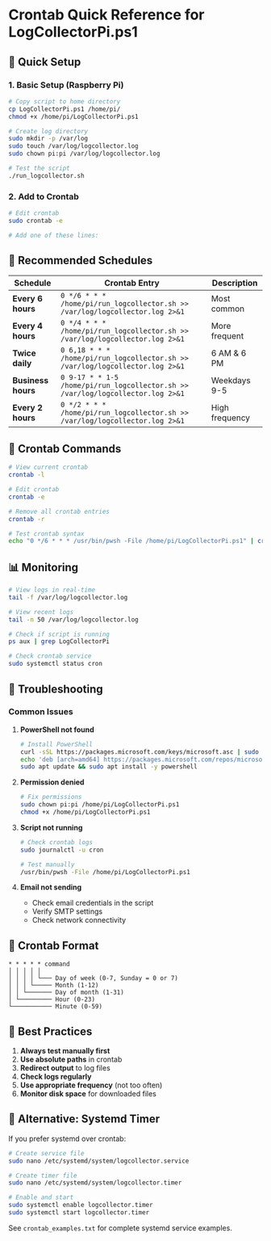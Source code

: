 # Crontab Quick Reference for LogCollectorPi.ps1

## 🚀 Quick Setup

### 1. Basic Setup (Raspberry Pi)
```bash
# Copy script to home directory
cp LogCollectorPi.ps1 /home/pi/
chmod +x /home/pi/LogCollectorPi.ps1

# Create log directory
sudo mkdir -p /var/log
sudo touch /var/log/logcollector.log
sudo chown pi:pi /var/log/logcollector.log

# Test the script
./run_logcollector.sh
```

### 2. Add to Crontab
```bash
# Edit crontab
sudo crontab -e

# Add one of these lines:
```

## 📅 Recommended Schedules

| Schedule | Crontab Entry | Description |
|----------|---------------|-------------|
| **Every 6 hours** | `0 */6 * * * /home/pi/run_logcollector.sh >> /var/log/logcollector.log 2>&1` | Most common |
| **Every 4 hours** | `0 */4 * * * /home/pi/run_logcollector.sh >> /var/log/logcollector.log 2>&1` | More frequent |
| **Twice daily** | `0 6,18 * * * /home/pi/run_logcollector.sh >> /var/log/logcollector.log 2>&1` | 6 AM & 6 PM |
| **Business hours** | `0 9-17 * * 1-5 /home/pi/run_logcollector.sh >> /var/log/logcollector.log 2>&1` | Weekdays 9-5 |
| **Every 2 hours** | `0 */2 * * * /home/pi/run_logcollector.sh >> /var/log/logcollector.log 2>&1` | High frequency |

## 🔧 Crontab Commands

```bash
# View current crontab
crontab -l

# Edit crontab
crontab -e

# Remove all crontab entries
crontab -r

# Test crontab syntax
echo "0 */6 * * * /usr/bin/pwsh -File /home/pi/LogCollectorPi.ps1" | crontab -
```

## 📊 Monitoring

```bash
# View logs in real-time
tail -f /var/log/logcollector.log

# View recent logs
tail -n 50 /var/log/logcollector.log

# Check if script is running
ps aux | grep LogCollectorPi

# Check crontab service
sudo systemctl status cron
```

## 🐛 Troubleshooting

### Common Issues

1. **PowerShell not found**
   ```bash
   # Install PowerShell
   curl -sSL https://packages.microsoft.com/keys/microsoft.asc | sudo apt-key add -
   echo 'deb [arch=amd64] https://packages.microsoft.com/repos/microsoft-ubuntu-20.04-prod focal main' | sudo tee /etc/apt/sources.list.d/microsoft-prod.list
   sudo apt update && sudo apt install -y powershell
   ```

2. **Permission denied**
   ```bash
   # Fix permissions
   sudo chown pi:pi /home/pi/LogCollectorPi.ps1
   chmod +x /home/pi/LogCollectorPi.ps1
   ```

3. **Script not running**
   ```bash
   # Check crontab logs
   sudo journalctl -u cron
   
   # Test manually
   /usr/bin/pwsh -File /home/pi/LogCollectorPi.ps1
   ```

4. **Email not sending**
   - Check email credentials in the script
   - Verify SMTP settings
   - Check network connectivity

## 📝 Crontab Format

```
* * * * * command
│ │ │ │ │
│ │ │ │ └─── Day of week (0-7, Sunday = 0 or 7)
│ │ │ └───── Month (1-12)
│ │ └─────── Day of month (1-31)
│ └───────── Hour (0-23)
└─────────── Minute (0-59)
```

## 🎯 Best Practices

1. **Always test manually first**
2. **Use absolute paths** in crontab
3. **Redirect output** to log files
4. **Check logs regularly**
5. **Use appropriate frequency** (not too often)
6. **Monitor disk space** for downloaded files

## 🔄 Alternative: Systemd Timer

If you prefer systemd over crontab:

```bash
# Create service file
sudo nano /etc/systemd/system/logcollector.service

# Create timer file  
sudo nano /etc/systemd/system/logcollector.timer

# Enable and start
sudo systemctl enable logcollector.timer
sudo systemctl start logcollector.timer
```

See `crontab_examples.txt` for complete systemd service examples.
